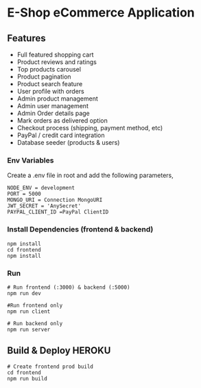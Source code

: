 # E-Shop eCommerce Application

## Features

- Full featured shopping cart
- Product reviews and ratings
- Top products carousel
- Product pagination
- Product search feature
- User profile with orders
- Admin product management
- Admin user management
- Admin Order details page
- Mark orders as delivered option
- Checkout process (shipping, payment method, etc)
- PayPal / credit card integration
- Database seeder (products & users)

### Env Variables

Create a .env file in root and add the following parameters,

```
NODE_ENV = development
PORT = 5000
MONGO_URI = Connection MongoURI
JWT_SECRET = 'AnySecret'
PAYPAL_CLIENT_ID =PayPal ClientID
```

### Install Dependencies (frontend & backend)

```
npm install
cd frontend
npm install
```

### Run

```
# Run frontend (:3000) & backend (:5000)
npm run dev

#Run frontend only
npm run client

# Run backend only
npm run server
```

## Build & Deploy HEROKU

```
# Create frontend prod build
cd frontend
npm run build
```


